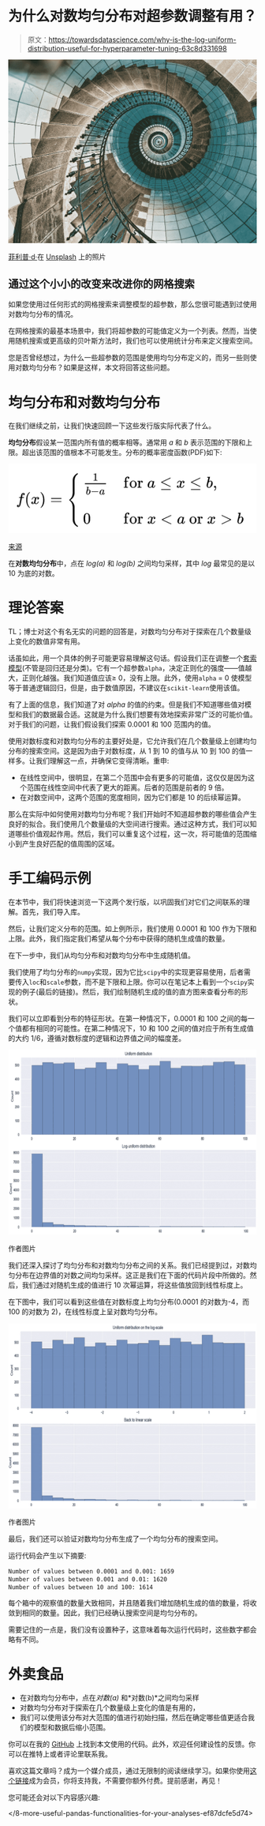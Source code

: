 # 为什么对数均匀分布对超参数调整有用？

> 原文：<https://towardsdatascience.com/why-is-the-log-uniform-distribution-useful-for-hyperparameter-tuning-63c8d331698>

![](img/acfa4d24174011fa3aef286504fb4c09.png)

[菲利普·d·](https://unsplash.com/@filip42?utm_source=unsplash&utm_medium=referral&utm_content=creditCopyText)在 [Unsplash](https://unsplash.com/s/photos/spiral?utm_source=unsplash&utm_medium=referral&utm_content=creditCopyText) 上的照片

## 通过这个小小的改变来改进你的网格搜索

如果您使用过任何形式的网格搜索来调整模型的超参数，那么您很可能遇到过使用对数均匀分布的情况。

在网格搜索的最基本场景中，我们将超参数的可能值定义为一个列表。然而，当使用随机搜索或更高级的贝叶斯方法时，我们也可以使用统计分布来定义搜索空间。

您是否曾经想过，为什么一些超参数的范围是使用均匀分布定义的，而另一些则使用对数均匀分布？如果是这样，本文将回答这些问题。

# 均匀分布和对数均匀分布

在我们继续之前，让我们快速回顾一下这些发行版实际代表了什么。

**均匀分布**假设某一范围内所有值的概率相等。通常用 *a* 和 *b* 表示范围的下限和上限。超出该范围的值根本不可能发生。分布的概率密度函数(PDF)如下:

![](img/93f2eba1584aa1fb65276b27b3798f24.png)

[来源](https://en.wikipedia.org/wiki/Continuous_uniform_distribution)

在**对数均匀分布**中，点在 *log(a)* 和 *log(b)* 之间均匀采样，其中 *log* 最常见的是以 10 为底的对数。

# 理论答案

TL；博士对这个有名无实的问题的回答是，对数均匀分布对于探索在几个数量级上变化的数值非常有用。

话虽如此，用一个具体的例子可能更容易理解这句话。假设我们正在调整一个[套索模型](https://scikit-learn.org/stable/modules/generated/sklearn.linear_model.Lasso.html)(不管是回归还是分类)。它有一个超参数`alpha`，决定正则化的强度——值越大，正则化越强。我们知道值应该≥ 0，没有上限。此外，使用`alpha` = 0 使模型等于普通逻辑回归，但是，由于数值原因，不建议在`scikit-learn`使用该值。

有了上面的信息，我们知道了对 *alpha* 的值的约束。但是我们不知道哪些值对模型和我们的数据最合适。这就是为什么我们想要有效地探索非常广泛的可能价值。对于我们的问题，让我们假设我们探索 0.0001 和 100 范围内的值。

使用对数标度和对数均匀分布的主要好处是，它允许我们在几个数量级上创建均匀分布的搜索空间。这是因为由于对数标度，从 1 到 10 的值与从 10 到 100 的值一样多。让我们理解这一点，并确保它变得清晰。重申:

*   在线性空间中，很明显，在第二个范围中会有更多的可能值，这仅仅是因为这个范围在线性空间中代表了更大的距离。后者的范围是前者的 9 倍。
*   在对数空间中，这两个范围的宽度相同，因为它们都是 10 的后续幂运算。

那么在实际中如何使用对数均匀分布呢？我们开始时不知道超参数的哪些值会产生良好的拟合。我们使用几个数量级的大空间进行搜索。通过这种方式，我们可以知道哪些价值观起作用。然后，我们可以重复这个过程，这一次，将可能值的范围缩小到产生良好匹配的值周围的区域。

# 手工编码示例

在本节中，我们将快速浏览一下这两个发行版，以巩固我们对它们之间联系的理解。首先，我们导入库。

然后，让我们定义分布的范围。如上例所示，我们使用 0.0001 和 100 作为下限和上限。此外，我们指定我们希望从每个分布中获得的随机生成值的数量。

在下一步中，我们从均匀分布和对数均匀分布中生成随机值。

我们使用了均匀分布的`numpy`实现，因为它比`scipy`中的实现更容易使用，后者需要传入`loc`和`scale`参数，而不是下限和上限。你可以在笔记本上看到一个`scipy`实现的例子(最后的链接)。然后，我们绘制随机生成的值的直方图来查看分布的形状。

我们可以立即看到分布的特征形状。在第一种情况下，0.0001 和 100 之间的每一个值都有相同的可能性。在第二种情况下，10 和 100 之间的值对应于所有生成值的大约 1/6，遵循对数标度的逻辑和边界值之间的幅度差。

![](img/90424c656a2d8216a9f6be1638ab1672.png)

作者图片

我们还深入探讨了均匀分布和对数均匀分布之间的关系。我们已经提到过，对数均匀分布在边界值的对数之间均匀采样。这正是我们在下面的代码片段中所做的。然后，我们通过对随机生成的值进行 10 次幂运算，将这些值放回到线性标度上。

在下图中，我们可以看到这些值在对数标度上均匀分布(0.0001 的对数为-4，而 100 的对数为 2)，在线性标度上呈对数均匀分布。

![](img/fb75e07e0f6a13e00b7b64acafe03d04.png)

作者图片

最后，我们还可以验证对数均匀分布生成了一个均匀分布的搜索空间。

运行代码会产生以下摘要:

```
Number of values between 0.0001 and 0.001: 1659 
Number of values between 0.001 and 0.01: 1620 
Number of values between 10 and 100: 1614
```

每个箱中的观察值的数量大致相同，并且随着我们增加随机生成的值的数量，将收敛到相同的数量。因此，我们已经确认搜索空间是均匀分布的。

需要记住的一点是，我们没有设置种子，这意味着每次运行代码时，这些数字都会略有不同。

# 外卖食品

*   在对数均匀分布中，点在*对数(a)* 和*对数(b)*之间均匀采样
*   对数均匀分布对于探索在几个数量级上变化的值是有用的，
*   我们可以使用该分布对大范围的值进行初始扫描，然后在确定哪些值更适合我们的模型和数据后缩小范围。

你可以在我的 [GitHub](https://github.com/erykml/medium_articles/blob/master/Machine%20Learning/log_uniform_hyperparam_search.ipynb) 上找到本文使用的代码。此外，欢迎任何建设性的反馈。你可以在推特上或者评论里联系我。

喜欢这篇文章吗？成为一个媒介成员，通过无限制的阅读继续学习。如果你使用[这个链接](https://eryk-lewinson.medium.com/membership)成为会员，你将支持我，不需要你额外付费。提前感谢，再见！

您可能还会对以下内容感兴趣:

</8-more-useful-pandas-functionalities-for-your-analyses-ef87dcfe5d74>  </pur-the-easiest-way-to-keep-your-requirements-file-up-to-date-22d835279348>  </a-simple-way-to-turn-your-plots-into-gifs-in-python-f6ea4435ed3c> 